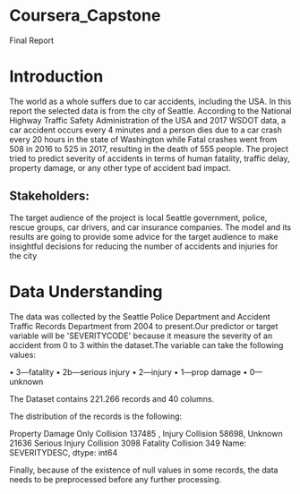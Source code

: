 # Coursera_Capstone
Final Report

# Introduction 

The world as a whole suffers due to car accidents, including the USA. In this report the selected data is from the city of Seattle. According to the National Highway Traffic Safety Administration of the USA and 2017 WSDOT data, a car accident occurs every 4 minutes and a person dies due to a car crash every 20 hours in the state of Washington while Fatal crashes went from 508 in 2016 to 525 in 2017, resulting in the death of 555 people. The project tried to predict severity of accidents in terms of human fatality, traffic delay, property damage, or any other type of accident bad impact. 


## Stakeholders:

The target audience of the project is local Seattle government, police, rescue groups, car drivers, and car insurance companies. The model and its results are going to provide some advice for the target audience to make insightful decisions for reducing the number of accidents and injuries for the city


# Data Understanding

The data was collected by the Seattle Police Department and Accident Traffic Records Department from 2004 to present.Our predictor or target variable will be 'SEVERITYCODE' because it measure the severity of an accident from 0 to 3 within the dataset.The variable can take the following values:

• 3—fatality
• 2b—serious injury
• 2—injury
• 1—prop damage
• 0—unknown

The Dataset contains 221.266 records and 40 columns.

The distribution of the records is the following:

Property Damage Only Collision    137485 , Injury Collision                   58698, Unknown                            21636
Serious Injury Collision            3098
Fatality Collision                   349
Name: SEVERITYDESC, dtype: int64

Finally, because of the existence of null values in some records, the data needs to be preprocessed before any further processing.
